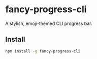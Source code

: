 # fancy-progress-cli

A stylish, emoji-themed CLI progress bar.

## Install

```bash
npm install -g fancy-progress-cli
